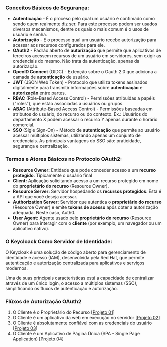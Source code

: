 ### Conceitos Básicos de Segurança:

* **Autenticação** - É o proceso pelo qual um usuário é confimado como sendo quem realmente diz ser. Para este processo podem ser usados diversos mecanismos, dentre os quais o mais comum é o usos de usuário e senha.
* **Autorização** - É o processo qual um usuário recebe autorização para acessar aos recursos configurados para ele.
* **OAuth2** - Padrão aberto de **autorização** que permite que aplicativos de terceiros acessem recursos de um usuário em servidores, sem exigir as credenciais do mesmo. Não trata da autenticação, apenas da autorização.
* **OpenID Connect** (OIDC) - Extenção sobre o Oauth 2.0 que adiciona a camada de **autenticação** de usuário.
* **JWT** (JSON Web Token) - Protocolo que utiliza tokens assinados digitalmente para transmitir informações sobre **autenticação** e **autorização** entre partes.
* **RBAC** (Role-Based Access Control) - Permissões atribuidas a papéis ("roles”), que estão associadas a usuários ou grupos.
* **ABAC** (Attribute-Based Access Control) - Permissões baseadas em atributos do usuário, do recurso ou do contexto. Ex.: Usuários do departamento X podem acessar o recurso Y apenas durante o horário comercial.
* **SSO** (Sigle Sign-On) - Método de **autenticação** que permite ao usuário acessar múltiplos sistemas, utilizando apenas um conjunto de credenciais. As principais vantagens do SSO são: praticidade, segurança e centralização.

### Termos e Atores Básicos no Protocolo OAuth2:

* **Resource Owner:** Entidade que pode conceder acesso a um **recurso protegido**. Tipicamente o usuário final
* **Client:** Aplicação solicitando acesso a um recurso protegido em nome do **proprietário do recurso** (Resource Owner).
* **Resource Server:** Servidor hospedando os **recursos protegidos**. Esta é a API que você deseja acessar.
* **Authorization Server:** Servidor que autentica o **proprietário do recurso** (Resource Owner) e emite **tokens de acesso** após obter a autorização adequada. Neste caso, Auth0.
* **User Agent:** Agente usado pelo **proprietário do recurso** (Resource Owner) para interagir com o **cliente** (por exemplo, um navegador ou um aplicativo nativo).

### O Keycloack Como Servidor de Identidade:

O Keycloak é uma solução de código aberto para gerenciamento de identidade e acesso (IAM), desenvolvida pela Red Hat, que permite autenticação e autorização centralizada para aplicativos e serviços modernos.

Uma de suas principais características está a capacidade de centralizar através de um único login, o acesso a múltiplos sistemas (SSO), simplificando os fluxos de autenticação e autorização.

### Flúxos de Autorização OAuth2

1. O Cliente é o Proprietário do Recurso [[Projeto 01](../oauth2-fluxo1)]
2. O Cliente é um aplicativo da web em execução no servidor [[Projeto 02](../oauth2-fluxo2)]
3. O Cliente é absolutamente confiável com as credenciais do usuário [[Projeto 03](../oauth2-fluxo3)]
4. O Cliente é um Aplicativo de Página Única (SPA - Single Page Application) [[Projeto 04](../oauth2-fluxo1)]
